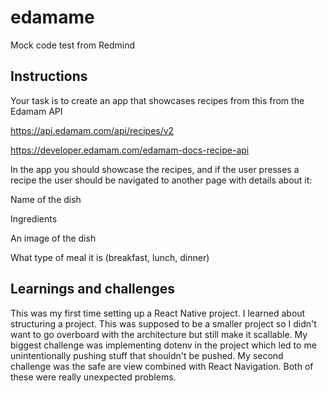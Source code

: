 # edamame
Mock code test from Redmind

## Instructions

Your task is to create an app that showcases recipes from this from the Edamam API

https://api.edamam.com/api/recipes/v2

https://developer.edamam.com/edamam-docs-recipe-api

In the app you should showcase the recipes, and if the user presses a recipe the user should be navigated to another page with details about it:

Name of the dish

Ingredients

An image of the dish

What type of meal it is (breakfast, lunch, dinner)


## Learnings and challenges

This was my first time setting up a React Native project. I learned about structuring a project. This was supposed to be a smaller project so 
I didn't want to go overboard with the architecture but still make it scallable. My biggest challenge was implementing dotenv in the 
project which led to me unintentionally pushing stuff that shouldn't be pushed. My second challenge was the safe are view combined with React 
Navigation. Both of these were really unexpected problems. 
